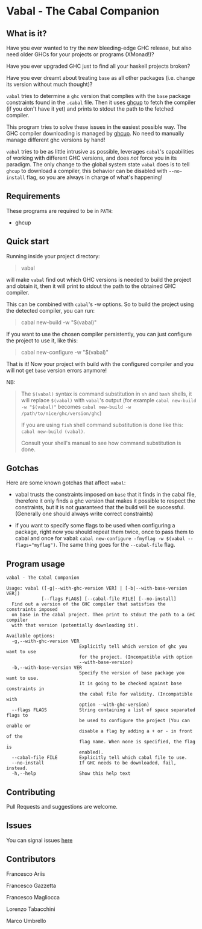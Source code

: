 # Vabal - The Cabal Companion


 What is it?
------------

Have you ever wanted to try the new bleeding-edge GHC release, but also need older GHCs for your projects or programs (XMonad!)?

Have you ever upgraded GHC just to find all your haskell projects broken?

Have you ever dreamt about treating `base` as all other packages (i.e. change its version without much thought)?

`vabal` tries to determine a `ghc` version that complies with the `base` package constraints found in the `.cabal` file.
Then it uses [ghcup](https://github.com/haskell/ghcup) to fetch the compiler (if you don't have it yet)
and prints to stdout the path to the fetched compiler.

This program tries to solve these issues in the easiest possible way.
The GHC compiler downloading is managed by [ghcup](https://github.com/haskell/ghcup).
No need to manually manage different ghc versions by hand!

`vabal` tries to be as little intrusive as possible, leverages `cabal`'s capabilities of working with different GHC versions,
and does *not* force you in its paradigm.
The only change to the global system state `vabal` does is to tell `ghcup` to download a compiler,
this behavior can be disabled with `--no-install` flag, so you are always in charge of what's happening!


 Requirements
--------------

These programs are required to be in `PATH`:
- ghcup


 Quick start
--------------

Running inside your project directory:

> vabal

will make `vabal` find out which GHC versions is needed to build the project and obtain it,
then it will print to stdout the path to the obtained GHC compiler.

This can be combined with `cabal`'s -w options.
So to build the project using the detected compiler, you can run:

> cabal new-build -w "$(vabal)"

If you want to use the chosen compiler persistently,
you can just configure the project to use it, like this:

> cabal new-configure -w "$(vabal)"

That is it! Now your project with build with the configured compiler and you will not get `base` version errors anymore!

NB: 
> The `$(vabal)` syntax is command substitution in `sh` and `bash` shells, it will replace `$(vabal)` with `vabal`'s output
> (for example `cabal new-build -w "$(vabal)"` becomes `cabal new-build -w /path/to/nice/ghc/version/ghc`)
>
> If you are using `fish` shell command substitution is done like this: `cabal new-build (vabal)`.
>
> Consult your shell's manual to see how command substitution is done.


 Gotchas
----------

Here are some known gotchas that affect `vabal`:
- vabal trusts the constraints imposed on `base` that it finds in the cabal file,
therefore it only finds a ghc version that makes it possible to respect the constraints,
but it is not guaranteed that the build will be successful. (Generally one should always write correct constraints)

- if you want to specify some flags to be used when configuring a package, right now you should repeat them twice,
once to pass them to cabal and once for vabal: `cabal new-configure -fmyflag -w $(vabal --flags="myflag")`.
The same thing goes for the `--cabal-file` flag.


 Program usage
---------------

```
vabal - The Cabal Companion

Usage: vabal ([-g|--with-ghc-version VER] | [-b|--with-base-version VER])
             [--flags FLAGS] [--cabal-file FILE] [--no-install]
  Find out a version of the GHC compiler that satisfies the constraints imposed
  on base in the cabal project. Then print to stdout the path to a GHC compiler
  with that version (potentially downloading it).

Available options:
  -g,--with-ghc-version VER
                           Explicitly tell which version of ghc you want to use
                           for the project. (Incompatible with option
                           --with-base-version)
  -b,--with-base-version VER
                           Specify the version of base package you want to use.
                           It is going to be checked against base constraints in
                           the cabal file for validity. (Incompatible with
                           option --with-ghc-version)
  --flags FLAGS            String containing a list of space separated flags to
                           be used to configure the project (You can enable or
                           disable a flag by adding a + or - in front of the
                           flag name. When none is specified, the flag is
                           enabled).
  --cabal-file FILE        Explicitly tell which cabal file to use.
  --no-install             If GHC needs to be downloaded, fail, instead.
  -h,--help                Show this help text
```


 Contributing
--------------

Pull Requests and suggestions are welcome.


 Issues
--------

You can signal issues [here](https://github.com/Franciman/vabal/issues)


 Contributors
--------------

Francesco Ariis

Francesco Gazzetta

Francesco Magliocca

Lorenzo Tabacchini

Marco Umbrello

